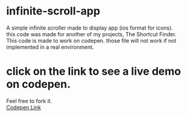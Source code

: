 # infinite-scroll-app
A simple infinite scroller made to display app (ios format for icons).\
this code was made for another of my projects, The Shortcut Finder.\
This code is made to work on codepen. those file will not work if not implemented in a real environment.

# click on the link to see a live demo on codepen.
Feel free to fork it. \
[Codepen Link](https://codepen.io/HugoSbl/pen/MWMjwKx)


